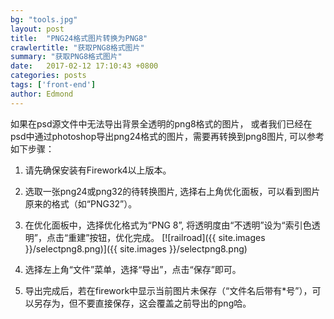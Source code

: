 ```yaml
---
bg: "tools.jpg"
layout: post
title:  "PNG24格式图片转换为PNG8"
crawlertitle: "获取PNG8格式图片"
summary: "获取PNG8格式图片"
date:   2017-02-12 17:10:43 +0800
categories: posts
tags: ['front-end']
author: Edmond
---
```

如果在psd源文件中无法导出背景全透明的png8格式的图片，
或者我们已经在psd中通过photoshop导出png24格式的图片，需要再转换到png8图片, 可以参考如下步骤：

  1. 请先确保安装有Firework4以上版本。
  2. 选取一张png24或png32的待转换图片, 选择右上角优化面板，可以看到图片原来的格式（如“PNG32”）。
  3. 在优化面板中，选择优化格式为“PNG 8”, 将透明度由“不透明”设为“索引色透明”，点击“重建”按钮，优化完成。
    [![railroad]({{ site.images }}/selectpng8.png)]({{ site.images }}/selectpng8.png)

  4. 选择左上角“文件”菜单，选择“导出”，点击“保存”即可。
  5. 导出完成后，若在firework中显示当前图片未保存（“文件名后带有*号”），可以另存为，但不要直接保存，这会覆盖之前导出的png哈。
